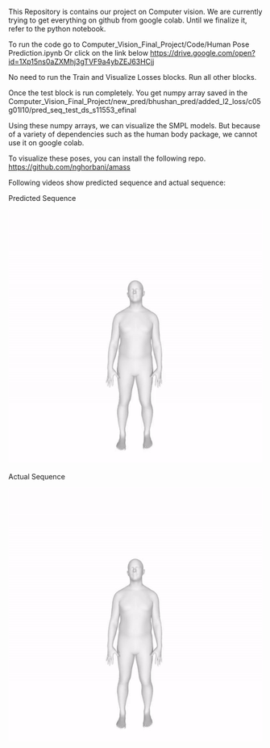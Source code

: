 This Repository is contains our project on Computer vision. We are currently trying to get everything on github from google colab. Until we finalize it, refer to the python notebook.

To run the code go to Computer_Vision_Final_Project/Code/Human Pose Prediction.ipynb
Or click on the link below
https://drive.google.com/open?id=1Xp15ns0aZXMhj3gTVF9a4ybZEJ63HCjj

No need to run the Train and Visualize Losses blocks. Run all other blocks.

Once the test block is run completely. You get numpy array saved in the Computer_Vision_Final_Project/new_pred/bhushan_pred/added_l2_loss/c05g01l10/pred_seq_test_ds_s11553_efinal

Using these numpy arrays, we can visualize the SMPL models. But because of a variety of dependencies such as the human body package, we cannot use it on google colab.

To visualize these poses, you can install the following repo.
https://github.com/nghorbani/amass


Following videos show predicted sequence and actual sequence:

Predicted Sequence

![Predicted Sequence](./Videos-20200509T043923Z-001/Videos/fake.gif)

Actual Sequence

![alt-text](./Videos-20200509T043923Z-001/Videos/real.gif)
